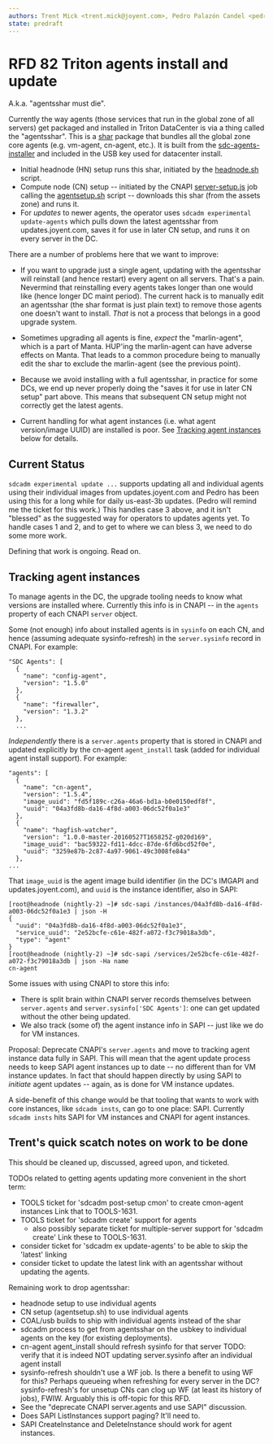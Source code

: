 ```yaml
---
authors: Trent Mick <trent.mick@joyent.com>, Pedro Palazón Candel <pedro@joyent.com>
state: predraft
---
```


# RFD 82 Triton agents install and update

A.k.a. "agentsshar must die".

Currently the way agents (those services that run in the global zone of all
servers) get packaged and installed in Triton DataCenter is via a thing called
the "agentsshar". This is a [shar](https://en.wikipedia.org/wiki/Shar) package
that bundles all the global zone core agents (e.g. vm-agent, cn-agent, etc.).
It is built from the
[sdc-agents-installer](https://github.com/joyent/sdc-agents-installer) and
included in the USB key used for datacenter install.

- Initial headnode (HN) setup runs this shar, initiated by the
  [headnode.sh](XXX) script.
- Compute node (CN) setup -- initiated by the CNAPI [server-setup.js](XXX) job
  calling the [agentsetup.sh](XXX) script -- downloads this shar (from the
  assets zone) and runs it.
- For *updates* to newer agents, the operator uses `sdcadm experimental
  update-agents` which pulls down the latest agentsshar from updates.joyent.com,
  saves it for use in later CN setup, and runs it on every server in the DC.

There are a number of problems here that we want to improve:

- If you want to upgrade just a single agent, updating with the agentsshar
  will reinstall (and hence restart) every agent on all servers. That's a pain.
  Nevermind that reinstalling every agents takes longer than one would like
  (hence longer DC maint period). The current hack is to manually edit an
  agentsshar (the shar format is just plain text) to remove those agents one
  doesn't want to install. *That* is not a process that belongs in a good
  upgrade system.

- Sometimes upgrading all agents is fine, *expect* the "marlin-agent", which is
  a part of Manta. HUP'ing the marlin-agent can have adverse effects on Manta.
  That leads to a common procedure being to manually edit the shar to exclude
  the marlin-agent (see the previous point).

- Because we avoid installing with a full agentsshar, in practice for some DCs,
  we end up never properly doing the "saves it for use in later CN setup" part
  above. This means that subsequent CN setup might not correctly get the
  latest agents.

- Current handling for what agent instances (i.e. what agent version/image UUID)
  are installed is poor. See [Tracking agent instances](#tracking-agent-instances) below
  for details.


## Current Status

`sdcadm experimental update ...` supports updating all and individual agents
using their individual images from updates.joyent.com and Pedro has been using
this for a long while for daily us-east-3b updates. (Pedro will remind me the
ticket for this work.) This handles case 3 above, and it isn't "blessed" as
the suggested way for operators to updates agents yet. To handle cases 1 and 2,
and to get to where we can bless 3, we need to do some more work.

Defining that work is ongoing. Read on.



## Tracking agent instances

To manage agents in the DC, the upgrade tooling needs to know what versions
are installed where. Currently this info is in CNAPI -- in the `agents` property
of each CNAPI `server` object.

Some (not enough) info about installed agents is in `sysinfo` on each CN, and
hence (assuming adequate sysinfo-refresh) in the `server.sysinfo` record in
CNAPI. For example:

    "SDC Agents": [
      {
        "name": "config-agent",
        "version": "1.5.0"
      },
      {
        "name": "firewaller",
        "version": "1.3.2"
      },
      ...

*Independently* there is a `server.agents` property that is stored in CNAPI
and updated explicitly by the cn-agent `agent_install` task (added for
individual agent install support). For example:

    "agents": [
      {
        "name": "cn-agent",
        "version": "1.5.4",
        "image_uuid": "fd5f189c-c26a-46a6-bd1a-b0e0150edf8f",
        "uuid": "04a3fd8b-da16-4f8d-a003-06dc52f0a1e3"
      },
      {
        "name": "hagfish-watcher",
        "version": "1.0.0-master-20160527T165825Z-g020d169",
        "image_uuid": "bac59322-fd11-4dcc-87de-6fd6bcd52f0e",
        "uuid": "3259e87b-2c87-4a97-9061-49c3008fe84a"
      },
    ...

That `image_uuid` is the agent image build identifier (in the DC's IMGAPI
and updates.joyent.com), and `uuid` is the instance identifier, also in
SAPI:

    [root@headnode (nightly-2) ~]# sdc-sapi /instances/04a3fd8b-da16-4f8d-a003-06dc52f0a1e3 | json -H
    {
      "uuid": "04a3fd8b-da16-4f8d-a003-06dc52f0a1e3",
      "service_uuid": "2e52bcfe-c61e-482f-a072-f3c79018a3db",
      "type": "agent"
    }
    [root@headnode (nightly-2) ~]# sdc-sapi /services/2e52bcfe-c61e-482f-a072-f3c79018a3db | json -Ha name
    cn-agent

Some issues with using CNAPI to store this info:

- There is split brain within CNAPI server records themselves between
  `server.agents` and `server.sysinfo['SDC Agents']`: one can get updated
  without the other being updated.
- We also track (some of) the agent instance info in SAPI -- just like we do
  for VM instances.

Proposal: Deprecate CNAPI's `server.agents` and move to tracking agent instance
data fully in SAPI. This will mean that the agent update process needs to
keep SAPI agent instances up to date -- no different than for VM instance
updates. In fact that should happen directly by using SAPI to *initiate*
agent updates -- again, as is done for VM instance updates.

A side-benefit of this change would be that tooling that wants to work with
core instances, like `sdcadm insts`, can go to one place: SAPI. Currently
`sdcadm insts` hits SAPI for VM instances and CNAPI for agent instances.


## Trent's quick scatch notes on work to be done

This should be cleaned up, discussed, agreed upon, and ticketed.

TODOs related to getting agents updating more convenient in the short term:

- TOOLS ticket for 'sdcadm post-setup cmon' to create cmon-agent instances
  Link that to TOOLS-1631.
- TOOLS ticket for 'sdcadm create' support for agents
    - also possibly separate ticket for multiple-server support for 'sdcadm create'
  Link these to TOOLS-1631.
- consider ticket for 'sdcadm ex update-agents' to be able to skip the 'latest' linking
- consider ticket to update the latest link with an agentsshar without updating
  the agents.

Remaining work to drop agentsshar:

- headnode setup to use individual agents
- CN setup (agentsetup.sh) to use individual agents
- COAL/usb builds to ship with individual agents instead of the shar
- sdcadm process to get from agentsshar on the usbkey to individual agents
  on the key (for existing deployments).
- cn-agent agent_install should refresh sysinfo for that server
  TODO: verify that it is indeed NOT updating server.sysinfo after an
  individual agent install
- sysinfo-refresh shouldn't use a WF job. Is there a benefit to using WF
  for this? Perhaps queueing when refreshing for every server in the DC?
  sysinfo-refresh's for unsetup CNs can clog up WF (at least its history
  of jobs), FWIW. Arguably this is off-topic for this RFD.
- See the "deprecate CNAPI server.agents and use SAPI" discussion.
- Does SAPI ListInstances support paging? It'll need to.
- SAPI CreateInstance and DeleteInstance should work for agent instances.
